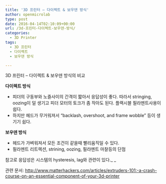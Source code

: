 ```yaml
---
title: '3D 프린터 – 다이렉트 & 보우덴 방식'
author: openmicrolab
type: post
date: 2016-04-14T02:10:09+00:00
url: /3d-프린터-다이렉트-보우덴-방식/
categories:
  - 3D Printer
tags:
  - 3D 프린터
  - 다이렉트
  - 보우덴 방식

---
```

3D 프린터 &#8211; 다이렉트 & 보우덴 방식의 비교

**다이렉트 방식**

  * 피더의 구동부와 노즐사이의 간격이 짧아서 응답성이 좋다. 따라서 stringing, oozing이 덜 생기고 피더 모터의 토크가 좀 작아도 된다. 플랙시블 필라멘트사용이 쉽다.
  * 하지만 헤드가 무거워져서 &#8220;backlash, overshoot, and frame wobble&#8221; 등이 생기기 쉽다.

**보우덴 방식**

  * 헤드가 가벼워져서 모든 조건이 같을때 빨리움직일 수 있다.
  * 필라멘트 리트렉션, strining, oozing, 필라멘트 마찰등의 단점

참고로 응답성은 시스템의 hysteresis, lag와 관련이 있다._ _

관련 문서: <a href="http://www.matterhackers.com/articles/extruders-101:-a-crash-course-on-an-essential-component-of-your-3d-printer" target="_blank">http://www.matterhackers.com/articles/extruders-101:-a-crash-course-on-an-essential-component-of-your-3d-printer</a>

<div class="articleElement">
</div>

<div class="articleElement">
</div>